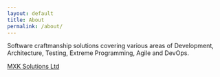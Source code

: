 ```yaml
---
layout: default
title: About
permalink: /about/
---
```


>
Software craftmanship solutions covering various areas of Development,
Architecture, Testing, Extreme Programming, Agile and DevOps.
>
[MXK Solutions Ltd](http://mxk.solutions)
